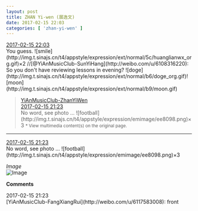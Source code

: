 ```yaml
---
layout: post
title: ZHAN Yi-wen (展逸文)
date: 2017-02-15 22:03
categories: [ 'zhan-yi-wen' ]
---
```


<div class="weibo-info">
  <a href="http://weibo.com/6108090526/EvH59Fuas">2017-02-15 22:03</a>
</div>
You guess. ![smile](http://img.t.sinajs.cn/t4/appstyle/expression/ext/normal/5c/huanglianwx_org.gif)×2 //[@YiAnMusicClub-SunYiHang](http://weibo.com/u/6108316220): So you don't have reviewing lessons in evening? ![doge](http://img.t.sinajs.cn/t4/appstyle/expression/ext/normal/b6/doge_org.gif)![moon](http://img.t.sinajs.cn/t4/appstyle/expression/ext/normal/b9/moon.gif)

<!-- more -->

> <div class="weibo-post-name">
>   <a href="http://weibo.com/u/6108090526">YiAnMusicClub-ZhanYiWen</a>
> </div>
> <div class="weibo-info">
>   <a href="http://weibo.com/6108090526/EvGP803Pi">2017-02-15 21:23</a>
> </div>  
> No word, see photo … ![football](http://img.t.sinajs.cn/t4/appstyle/expression/emimage/ee8098.png)×3  
> <small>* View multimedia content(s) on the original page.</small>

---

<div class="weibo-info">
  <a href="http://weibo.com/6108090526/EvGP803Pi">2017-02-15 21:23</a>
</div>
No word, see photo … ![football](http://img.t.sinajs.cn/t4/appstyle/expression/emimage/ee8098.png)×3

*Image*  
![Image](http://wx3.sinaimg.cn/mw690/006FmVn8ly1fcrh0gg3psj30ku0kudnm.jpg)

**Comments**

<div class="weibo-info">2017-02-15 21:23</div>
[YiAnMusicClub-FangXiangRui](http://weibo.com/u/6117583008): front
